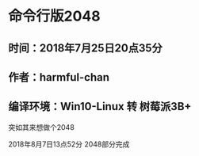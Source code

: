 # 命令行版2048
## 时间：2018年7月25日20点35分
## 作者：harmful-chan
## 编译环境：Win10-Linux 转 树莓派3B+

突如其来想做个2048

2018年8月7日13点52分
2048部分完成

